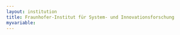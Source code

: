```yaml
---
layout: institution
title: Fraunhofer-Institut für System- und Innovationsforschung
myvariable: 
---
```

